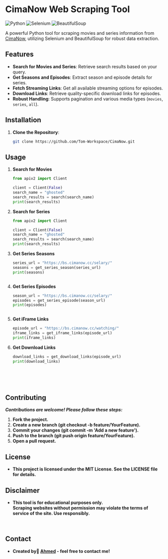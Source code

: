 # CimaNow Web Scraping Tool

![Python](https://img.shields.io/badge/Python-3.x-blue.svg) ![Selenium](https://img.shields.io/badge/Selenium-3.x-brightgreen.svg) ![BeautifulSoup](https://img.shields.io/badge/BeautifulSoup-4.x-yellow.svg)

A powerful Python tool for scraping movies and series information from [CimaNow](https://bs.cimanow.cc/), utilizing Selenium and BeautifulSoup for robust data extraction.

## Features

- **Search for Movies and Series**: Retrieve search results based on your query.
- **Get Seasons and Episodes**: Extract season and episode details for series.
- **Fetch Streaming Links**: Get all available streaming options for episodes.
- **Download Links**: Retrieve quality-specific download links for episodes.
- **Robust Handling**: Supports pagination and various media types (`movies`, `series`, `all`).

## Installation

1. **Clone the Repository**:

   ```bash
   git clone https://github.com/Tom-Workspace/CimaNow.git

   
## Usage

1. **Search for Movies**
   
  
      ```python
      from apiv2 import Client

      client = Client(False)
      search_name = "ghosted"
      search_results = search(search_name)
      print(search_results)

      
2. **Search for Series**
   
  
      ```python
      from apiv2 import Client

      client = Client(False)
      search_name = "ghosted"
      search_results = search(search_name)
      print(search_results)

      
3. **Get Series Seasons**
   
  
      ```python
      series_url = "https://bs.cimanow.cc/selary/"
      seasons = get_series_season(series_url)
      print(seasons)


      
4. **Get Series Episodes**
   
  
      ```python
      season_url = "https://bs.cimanow.cc/selary/"
      episodes = get_series_episode(season_url)
      print(episodes)


      
5. **Get iFrame Links**
   
  
      ```python
      episode_url = "https://bs.cimanow.cc/watching/"
      iframe_links = get_iframe_links(episode_url)
      print(iframe_links)

      
6. **Get Download Links**
   
  
      ```python
      download_links = get_download_links(episode_url)
      print(download_links)

<br/>
<br/>
<br/>


## Contributing

***Contributions are welcome! Please follow these steps:***

1. **Fork the project.**
2. **Create a new branch (git checkout -b feature/YourFeature).**
3. **Commit your changes (git commit -m 'Add a new feature').**
4. **Push to the branch (git push origin feature/YourFeature).**
5. **Open a pull request.**




## License

- **This project is licensed under the MIT License. See the LICENSE file for details.**




## Disclaimer

- **This tool is for educational purposes only.<br/>Scraping websites without permission may violate the terms of service of the site. Use responsibly.**


<br/>

## Contact


- **Created by ِ[Ahmed](https://t.me/BE_PY) - feel free to contact me!**


<br/>
<br/>
<br/>

